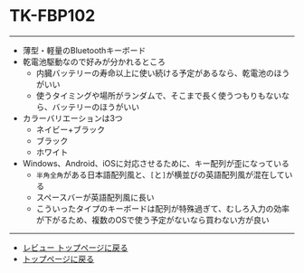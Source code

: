# TK-FBP102
---
+ 薄型・軽量のBluetoothキーボード
+ 乾電池駆動なので好みが分かれるところ
    + 内臓バッテリーの寿命以上に使い続ける予定があるなら、乾電池のほうがいい
    + 使うタイミングや場所がランダムで、そこまで長く使うつもりもないなら、バッテリーのほうがいい
+ カラーバリエーションは3つ
    + ネイビー+ブラック
    + ブラック
    + ホワイト
+ Windows、Android、iOSに対応させるために、キー配列が歪になっている
    + `半角全角`がある日本語配列風と、`[`と`]`が横並びの英語配列風が混在している
    + スペースバーが英語配列風に長い
    + こういったタイプのキーボードは配列が特殊過ぎて、むしろ入力の効率が下がるため、複数のOSで使う予定がないなら買わない方が良い

---
+ [レビュー トップページに戻る](index_review.md)
+ [トップページに戻る](index_top.md#falhong-cha)